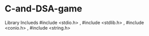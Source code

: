 # C-and-DSA-game

 Library Inclueds #include <stdio.h>  , #include <stdlib.h> , #include <conio.h> , #include <string.h>
